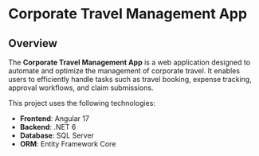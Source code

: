 # Corporate Travel Management App

## Overview

The **Corporate Travel Management App** is a web application designed to automate and optimize the management of corporate travel. It enables users to efficiently handle tasks such as travel booking, expense tracking, approval workflows, and claim submissions.

This project uses the following technologies:
- **Frontend**: Angular 17
- **Backend**: .NET 6
- **Database**: SQL Server
- **ORM**: Entity Framework Core

